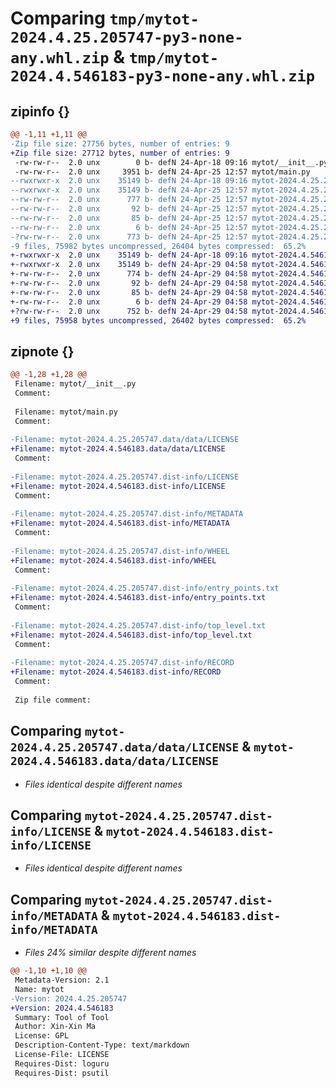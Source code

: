 # Comparing `tmp/mytot-2024.4.25.205747-py3-none-any.whl.zip` & `tmp/mytot-2024.4.546183-py3-none-any.whl.zip`

## zipinfo {}

```diff
@@ -1,11 +1,11 @@
-Zip file size: 27756 bytes, number of entries: 9
+Zip file size: 27712 bytes, number of entries: 9
 -rw-rw-r--  2.0 unx        0 b- defN 24-Apr-18 09:16 mytot/__init__.py
 -rw-rw-r--  2.0 unx     3951 b- defN 24-Apr-25 12:57 mytot/main.py
--rwxrwxr-x  2.0 unx    35149 b- defN 24-Apr-18 09:16 mytot-2024.4.25.205747.data/data/LICENSE
--rwxrwxr-x  2.0 unx    35149 b- defN 24-Apr-25 12:57 mytot-2024.4.25.205747.dist-info/LICENSE
--rw-rw-r--  2.0 unx      777 b- defN 24-Apr-25 12:57 mytot-2024.4.25.205747.dist-info/METADATA
--rw-rw-r--  2.0 unx       92 b- defN 24-Apr-25 12:57 mytot-2024.4.25.205747.dist-info/WHEEL
--rw-rw-r--  2.0 unx       85 b- defN 24-Apr-25 12:57 mytot-2024.4.25.205747.dist-info/entry_points.txt
--rw-rw-r--  2.0 unx        6 b- defN 24-Apr-25 12:57 mytot-2024.4.25.205747.dist-info/top_level.txt
-?rw-rw-r--  2.0 unx      773 b- defN 24-Apr-25 12:57 mytot-2024.4.25.205747.dist-info/RECORD
-9 files, 75982 bytes uncompressed, 26404 bytes compressed:  65.2%
+-rwxrwxr-x  2.0 unx    35149 b- defN 24-Apr-18 09:16 mytot-2024.4.546183.data/data/LICENSE
+-rwxrwxr-x  2.0 unx    35149 b- defN 24-Apr-29 04:58 mytot-2024.4.546183.dist-info/LICENSE
+-rw-rw-r--  2.0 unx      774 b- defN 24-Apr-29 04:58 mytot-2024.4.546183.dist-info/METADATA
+-rw-rw-r--  2.0 unx       92 b- defN 24-Apr-29 04:58 mytot-2024.4.546183.dist-info/WHEEL
+-rw-rw-r--  2.0 unx       85 b- defN 24-Apr-29 04:58 mytot-2024.4.546183.dist-info/entry_points.txt
+-rw-rw-r--  2.0 unx        6 b- defN 24-Apr-29 04:58 mytot-2024.4.546183.dist-info/top_level.txt
+?rw-rw-r--  2.0 unx      752 b- defN 24-Apr-29 04:58 mytot-2024.4.546183.dist-info/RECORD
+9 files, 75958 bytes uncompressed, 26402 bytes compressed:  65.2%
```

## zipnote {}

```diff
@@ -1,28 +1,28 @@
 Filename: mytot/__init__.py
 Comment: 
 
 Filename: mytot/main.py
 Comment: 
 
-Filename: mytot-2024.4.25.205747.data/data/LICENSE
+Filename: mytot-2024.4.546183.data/data/LICENSE
 Comment: 
 
-Filename: mytot-2024.4.25.205747.dist-info/LICENSE
+Filename: mytot-2024.4.546183.dist-info/LICENSE
 Comment: 
 
-Filename: mytot-2024.4.25.205747.dist-info/METADATA
+Filename: mytot-2024.4.546183.dist-info/METADATA
 Comment: 
 
-Filename: mytot-2024.4.25.205747.dist-info/WHEEL
+Filename: mytot-2024.4.546183.dist-info/WHEEL
 Comment: 
 
-Filename: mytot-2024.4.25.205747.dist-info/entry_points.txt
+Filename: mytot-2024.4.546183.dist-info/entry_points.txt
 Comment: 
 
-Filename: mytot-2024.4.25.205747.dist-info/top_level.txt
+Filename: mytot-2024.4.546183.dist-info/top_level.txt
 Comment: 
 
-Filename: mytot-2024.4.25.205747.dist-info/RECORD
+Filename: mytot-2024.4.546183.dist-info/RECORD
 Comment: 
 
 Zip file comment:
```

## Comparing `mytot-2024.4.25.205747.data/data/LICENSE` & `mytot-2024.4.546183.data/data/LICENSE`

 * *Files identical despite different names*

## Comparing `mytot-2024.4.25.205747.dist-info/LICENSE` & `mytot-2024.4.546183.dist-info/LICENSE`

 * *Files identical despite different names*

## Comparing `mytot-2024.4.25.205747.dist-info/METADATA` & `mytot-2024.4.546183.dist-info/METADATA`

 * *Files 24% similar despite different names*

```diff
@@ -1,10 +1,10 @@
 Metadata-Version: 2.1
 Name: mytot
-Version: 2024.4.25.205747
+Version: 2024.4.546183
 Summary: Tool of Tool
 Author: Xin-Xin Ma
 License: GPL
 Description-Content-Type: text/markdown
 License-File: LICENSE
 Requires-Dist: loguru
 Requires-Dist: psutil
```

